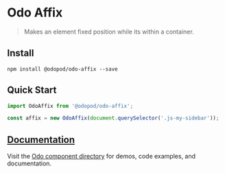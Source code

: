 # Odo Affix

> Makes an element fixed position while its within a container.

## Install

```shell
npm install @odopod/odo-affix --save
```

## Quick Start

```js
import OdoAffix from '@odopod/odo-affix';

const affix = new OdoAffix(document.querySelector('.js-my-sidebar'));
```

## [Documentation][permalink]

Visit the [Odo component directory][permalink] for demos, code examples, and documentation.

[permalink]: http://code.odopod.com/odo-affix/
